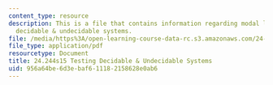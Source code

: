 ```yaml
---
content_type: resource
description: This is a file that contains information regarding modal logic testing
  decidable & undecidable systems.
file: /media/https%3A/open-learning-course-data-rc.s3.amazonaws.com/24-244-modal-logic-spring-2015/956a64be6d3ebaf611182158628e0ab6_MIT24_244S15_Testing.pdf
file_type: application/pdf
resourcetype: Document
title: 24.244s15 Testing Decidable & Undecidable Systems
uid: 956a64be-6d3e-baf6-1118-2158628e0ab6
---
```

